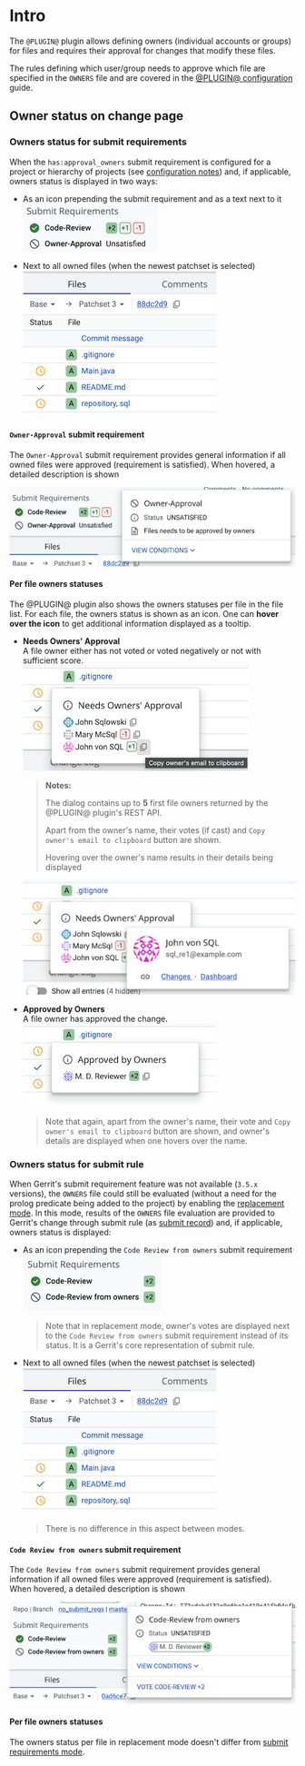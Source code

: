 # Intro

The `@PLUGIN@` plugin allows defining owners (individual accounts or groups)
for files and requires their approval for changes that modify these files.

The rules defining which user/group needs to approve which file are specified
in the `OWNERS` file and are covered in the
[@PLUGIN@ configuration](config.html) guide.

## <a id="ownerStatus">Owner status on change page

### <a id="ownerStatus.submitRequirements">Owners status for submit requirements

When the `has:approval_owners` submit requirement is configured for a project
or hierarchy of projects (see
[configuration notes](config.html#owners.enableSubmitRequirement)) and, if
applicable, owners status is displayed in two ways:

* As an icon prepending the submit requirement and as a text next to it
\
![submit requirement](./submit-requirement.png "Submit requirement")

* Next to all owned files (when the newest patchset is selected)
\
![files owners status](./files-owners-status.png "Files owners status")

#### <a id="ownersStatus.submitRequirement.ownerApproval">`Owner-Approval` submit requirement

The `Owner-Approval` submit requirement provides general information if all
owned files were approved (requirement is satisfied). When hovered, a detailed
description is shown

![submit requirement hover](./submit-requirement-hover.png "Submit requirement hover")

#### <a id="ownersStatus.submitRequirement.files">Per file owners statuses

The @PLUGIN@ plugin also shows the owners statuses per file in the file list.
For each file, the owners status is shown as an icon. One can **hover over
the icon** to get additional information displayed as a tooltip.

- **Needs Owners' Approval**\
  A file owner either has not voted or voted negatively or not with sufficient
  score.
\
![status not ready hover](./files-owners-status-not-ready-hover.png "Status not ready hover")


    > **Notes:**
    >
    > The dialog contains up to **5** first file owners returned by the
    > @PLUGIN@ plugin's REST API.
    >
    > Apart from the owner's name, their votes (if cast) and
    > `Copy owner's email to clipboard` button are shown.
    >
    > Hovering over the owner's name results in their details being displayed


    ![owner details hover](./owner-details.png "Owner details hover")

- **Approved by Owners**\
  A file owner has approved the change.
\
![status ready hover](./files-owners-status-ready-hover.png "Status ready hover")


    > Note that again, apart from the owner's name, their vote and
    > `Copy owner's email to clipboard` button are shown, and owner's details are
    > displayed when one hovers over the name.

### <a id="ownerStatus.submitRule">Owners status for submit rule

When Gerrit's submit requirement feature was not available (`3.5.x` versions),
the `OWNERS` file could still be evaluated (without a need for the prolog
predicate being added to the project) by enabling the
[replacement mode](config.html#owners.enableSubmitRequirement).
In this mode, results of the `OWNERS` file evaluation are provided to
Gerrit's change through submit rule (as
[submit record](/Documentation/rest-api-changes.html#submit-record)) and, if
applicable, owners status is displayed:

* As an icon prepending the `Code Review from owners` submit requirement
\
![submit rule](./submit-rule.png "Submit rule")


    > Note that in replacement mode, owner's votes are displayed next to the
    > `Code Review from owners` submit requirement instead of its status.
    > It is a Gerrit's core representation of submit rule.

* Next to all owned files (when the newest patchset is selected)
\
![files owners status](./files-owners-status.png "Files owners status")


    > There is no difference in this aspect between modes.

#### <a id="ownersStatus.submitRule.owners">`Code Review from owners` submit requirement

The `Code Review from owners` submit requirement provides general information
if all owned files were approved (requirement is satisfied). When hovered, a
detailed description is shown

![submit rule hover](./submit-rule-hover.png "Submit rule hover")

#### <a id="ownersStatus.submitRule.files">Per file owners statuses

The owners status per file in replacement mode doesn't differ from
[submit requirements mode](#ownersStatus.submitRequirement.files).
